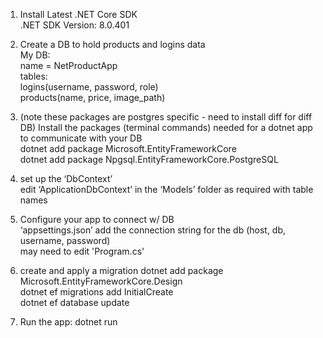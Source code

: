 1. Install Latest .NET Core SDK  
.NET SDK Version:           8.0.401  

2. Create a DB to hold products and logins data  
My DB:  
name = NetProductApp  
tables:  
logins(username, password, role)  
products(name, price, image_path)  

3. (note these packages are postgres specific - need to install diff for diff DB) Install the packages (terminal commands) needed for a dotnet app to communicate with your DB  
dotnet add package Microsoft.EntityFrameworkCore  
dotnet add package Npgsql.EntityFrameworkCore.PostgreSQL  

4. set up the ‘DbContext’  
edit ‘ApplicationDbContext’ in the ‘Models’ folder as required with table names  

5. Configure your app to connect w/ DB  
‘appsettings.json’ add the connection string for the db (host, db, username, password)  
may need to edit 'Program.cs'  

6. create and apply a migration
dotnet add package Microsoft.EntityFrameworkCore.Design  
dotnet ef migrations add InitialCreate  
dotnet ef database update  

8. Run the app: dotnet run